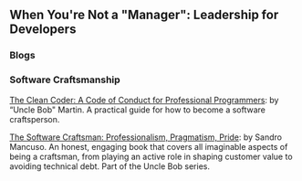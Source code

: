 ## When You're Not a "Manager": Leadership for Developers

### Blogs

### Software Craftsmanship
[The Clean Coder: A Code of Conduct for Professional Programmers](https://www.amazon.com/Clean-Coder-Conduct-Professional-Programmers/dp/0137081073/ref=pd_sim_14_1?_encoding=UTF8&pd_rd_i=0137081073&pd_rd_r=ZG5XBXBXACNY81TG4FXM&pd_rd_w=0mdSO&pd_rd_wg=so42p&psc=1&refRID=ZG5XBXBXACNY81TG4FXM): by “Uncle Bob" Martin. A practical guide for how to become a software craftsperson.

[The Software Craftsman: Professionalism, Pragmatism, Pride](https://www.amazon.com/Software-Craftsman-Professionalism-Pragmatism-Robert/dp/0134052501): by Sandro Mancuso. An honest, engaging book that covers all imaginable aspects of being a craftsman, from playing an active role in shaping customer value to avoiding technical debt. Part of the Uncle Bob series.
